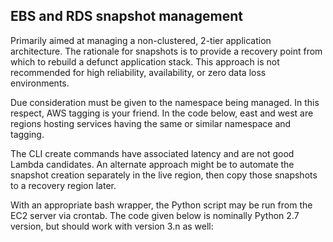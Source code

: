## EBS and RDS snapshot management

Primarily aimed at managing a non-clustered, 2-tier application architecture. The rationale for snapshots is to provide a recovery point from which to rebuild a defunct application stack. This approach is not recommended for high reliability, availability, or zero data loss environments.

Due consideration must be given to the namespace being managed. In this respect, AWS tagging is your friend. In the code below, east and west are regions hosting services having the same or similar namespace and tagging.

The CLI create commands have associated latency and are not good Lambda candidates. An alternate approach might be to automate the snapshot creation separately in the live region, then copy those snapshots to a recovery region later.

With an appropriate bash wrapper, the Python script may be run from the EC2 server via crontab. The code given below is nominally Python 2.7 version, but should work with version 3.n as well: 
